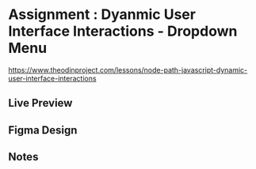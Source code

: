 # Assignment : Dyanmic User Interface Interactions - Dropdown Menu

https://www.theodinproject.com/lessons/node-path-javascript-dynamic-user-interface-interactions

## Live Preview

## Figma Design

## Notes
